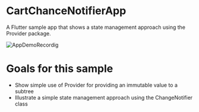 # CartChanceNotifierApp
A Flutter sample app that shows a state management approach using the Provider package.

![AppDemoRecordig](https://user-images.githubusercontent.com/32728226/157544663-959ebe0f-0990-478a-95dc-b34576d0e4e5.gif)

# Goals for this sample
- Show simple use of Provider for providing an immutable value to a subtree
- Illustrate a simple state management approach using the ChangeNotifier class
